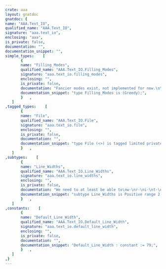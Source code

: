 ```yaml
---
crate: aaa
layout: gnatdoc
gnatdoc: {
name: "AAA.Text_IO",
qualified_name: "AAA.Text_IO",
signature: "aaa.text_io",
enclosing: "aaa",
is_private: false,
documentation: "",
documentation_snippet: "",
simple_types:    [
       {
       name: "Filling_Modes",
       qualified_name: "AAA.Text_IO.Filling_Modes",
       signature: "aaa.text_io.filling_modes",
       enclosing: "",
       is_private: false,
       documentation: "Fancier modes exist, not implemented for now.\n\n@enum Greedy",
       documentation_snippet: "type Filling_Modes is (Greedy);",
       }   ,
   ]
,tagged_types:    [
       {
       name: "File",
       qualified_name: "AAA.Text_IO.File",
       signature: "aaa.text_io.file",
       enclosing: "",
       is_private: false,
       documentation: "",
       documentation_snippet: "type File (<>) is tagged limited private;",
       }   ,
   ]
,subtypes:    [
       {
       name: "Line_Widths",
       qualified_name: "AAA.Text_IO.Line_Widths",
       signature: "aaa.text_io.line_widths",
       enclosing: "",
       is_private: false,
       documentation: "We need to at least be able to\nw-\nr-\ni-\nt-\ne like this.",
       documentation_snippet: "subtype Line_Widths is Positive range 2 .. Positive'Last;",
       }   ,
   ]
,constants:    [
       {
       name: "Default_Line_Width",
       qualified_name: "AAA.Text_IO.Default_Line_Width",
       signature: "aaa.text_io.default_line_width",
       enclosing: "",
       is_private: false,
       documentation: "",
       documentation_snippet: "Default_Line_Width : constant := 79;",
       }   ,
   ]
,}
---
```


